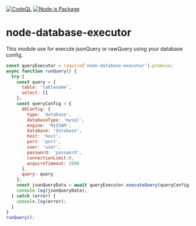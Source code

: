 [![CodeQL](https://github.com/darshit-shah/node-database-executor/actions/workflows/github-code-scanning/codeql/badge.svg)](https://github.com/darshit-shah/node-database-executor/actions/workflows/github-code-scanning/codeql)
[![Node.js Package](https://github.com/darshit-shah/node-database-executor/actions/workflows/npm-publish.yml/badge.svg?branch=master)](https://github.com/darshit-shah/node-database-executor/actions/workflows/npm-publish.yml)

# node-database-executor

This module use for execute jsonQuery or rawQuery using your database config.
```js
const queryExecutor = require('node-database-executor').promise;
async function runQuery() {
  try {
    const query = {
      table: 'tablename',
      select: []
    };
    const queryConfig = {
      dbConfig: {
        type: 'database',
        databaseType: 'mysql',
        engine: 'MyISAM',
        database: 'database',
        host: 'host',
        port: 'port',
        user: 'user',
        password: 'password',
        connectionLimit:0,
        acquireTimeout: 2000
      },
      query: query
    };
    const jsonQueryData = await queryExecutor.executeQuery(queryConfig);  
    console.log(jsonQueryData);
  } catch (error) {
    console.log(error);
  }
}
runQuery();
```
